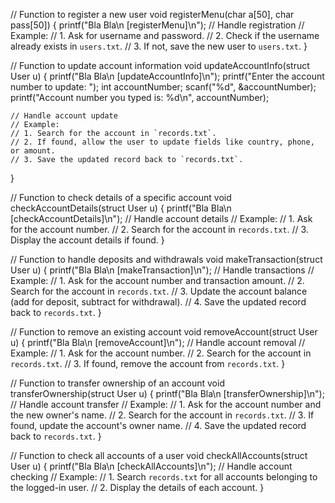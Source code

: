 

// Function to register a new user
void registerMenu(char a[50], char pass[50])
{
    printf("Bla Bla\n [registerMenu]\n");
    // Handle registration
    // Example:
    // 1. Ask for username and password.
    // 2. Check if the username already exists in `users.txt`.
    // 3. If not, save the new user to `users.txt`.
}

// Function to update account information
void updateAccountInfo(struct User u)
{
    printf("Bla Bla\n [updateAccountInfo]\n");
    printf("Enter the account number to update: ");
    int accountNumber;
    scanf("%d", &accountNumber);
    printf("Account number you typed is: %d\n", accountNumber);

    // Handle account update
    // Example:
    // 1. Search for the account in `records.txt`.
    // 2. If found, allow the user to update fields like country, phone, or amount.
    // 3. Save the updated record back to `records.txt`.
}

// Function to check details of a specific account
void checkAccountDetails(struct User u)
{
    printf("Bla Bla\n [checkAccountDetails]\n");
    // Handle account details
    // Example:
    // 1. Ask for the account number.
    // 2. Search for the account in `records.txt`.
    // 3. Display the account details if found.
}

// Function to handle deposits and withdrawals
void makeTransaction(struct User u)
{
    printf("Bla Bla\n [makeTransaction]\n");
    // Handle transactions
    // Example:
    // 1. Ask for the account number and transaction amount.
    // 2. Search for the account in `records.txt`.
    // 3. Update the account balance (add for deposit, subtract for withdrawal).
    // 4. Save the updated record back to `records.txt`.
}

// Function to remove an existing account
void removeAccount(struct User u)
{
    printf("Bla Bla\n [removeAccount]\n");
    // Handle account removal
    // Example:
    // 1. Ask for the account number.
    // 2. Search for the account in `records.txt`.
    // 3. If found, remove the account from `records.txt`.
}

// Function to transfer ownership of an account
void transferOwnership(struct User u)
{
    printf("Bla Bla\n [transferOwnership]\n");
    // Handle account transfer
    // Example:
    // 1. Ask for the account number and the new owner's name.
    // 2. Search for the account in `records.txt`.
    // 3. If found, update the account's owner name.
    // 4. Save the updated record back to `records.txt`.
}

// Function to check all accounts of a user
void checkAllAccounts(struct User u)
{
    printf("Bla Bla\n [checkAllAccounts]\n");
    // Handle account checking
    // Example:
    // 1. Search `records.txt` for all accounts belonging to the logged-in user.
    // 2. Display the details of each account.
}